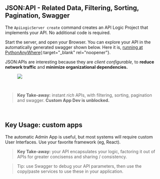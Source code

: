 
## JSON:API - Related Data, Filtering, Sorting, Pagination, Swagger

The `ApiLogicServer create` command creates an API Logic Project that implements your API.  No additional code is required.

Start the server, and open your Browser.  You can explore your API in the automatically generated swagger shown below.
Here it is, [running at PythonAnyWhere](http://apilogicserver.pythonanywhere.com/api){:target="_blank" rel="noopener"}.

JSON:APIs are interesting because they are _client configurable,_ to __reduce network traffic__ and __minimize organizational dependencies.__

<figure><img src="https://github.com/valhuber/apilogicserver/wiki/images/ui-admin/swagger.png?raw=true"></figure>
&nbsp;

  > **Key Take-away:** instant *rich* APIs, with filtering, sorting, pagination and swagger.  **Custom App Dev is unblocked.**

&nbsp;

## Key Usage: custom apps

The automatic Admin App is useful, but most systems will require custom User Interfaces.  Use your favorite framework (eg, React).

  > **Key Take-away:** your API encapsulates your logic, factoring it out of APIs for greater concisenss and sharing / consistency.

  > Tip: use Swagger to debug your API parameters, then use the copy/paste services to use these in your application.